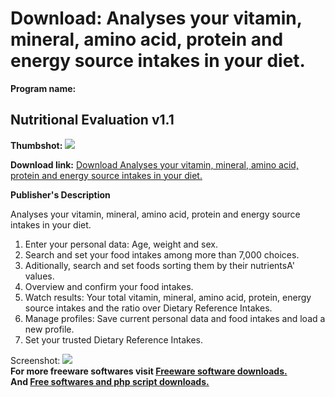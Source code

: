 # Download: Analyses your vitamin, mineral, amino acid, protein and energy source intakes in your diet.

**Program name:**

## Nutritional Evaluation v1.1

  
**Thumbshot:** ![](http://www.freewarefiles.com/screenshot/nutrienteval_md.gif)   
  
**Download link:** [Download Analyses your vitamin, mineral, amino acid, protein and energy source intakes in your diet.](http://freesoftwares.boysofts.com/Nutritional-Evaluation-V_program_22681.html)  
  


**Publisher's Description**  
  


Analyses your vitamin, mineral, amino acid, protein and energy source intakes in your diet. 

  1. Enter your personal data: Age, weight and sex. 
  2. Search and set your food intakes among more than 7,000 choices. 
  3. Aditionally, search and set foods sorting them by their nutrientsA' values. 
  4. Overview and confirm your food intakes. 
  5. Watch results: Your total vitamin, mineral, amino acid, protein, energy source intakes and the ratio over Dietary Reference Intakes. 
  6. Manage profiles: Save current personal data and food intakes and load a new profile. 
  7. Set your trusted Dietary Reference Intakes. 

  
  
Screenshot: ![](http://www.freewarefiles.com/screenshot/nutrienteval.gif)   
**For more freeware softwares visit [Freeware software downloads.](http://freesoftwares.boysofts.com/)**   
**And [Free softwares and php script downloads.](http://www.boysofts.com/)**

